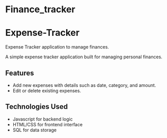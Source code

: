 # Finance_tracker
# Expense-Tracker
Expense Tracker application to manage finances.





A simple expense tracker application built for managing personal finances.

## Features

- Add new expenses with details such as date, category, and amount.
- Edit or delete existing expenses.
 
## Technologies Used

- Javascript for backend logic
- HTML/CSS for frontend interface
- SQL  for data storage
